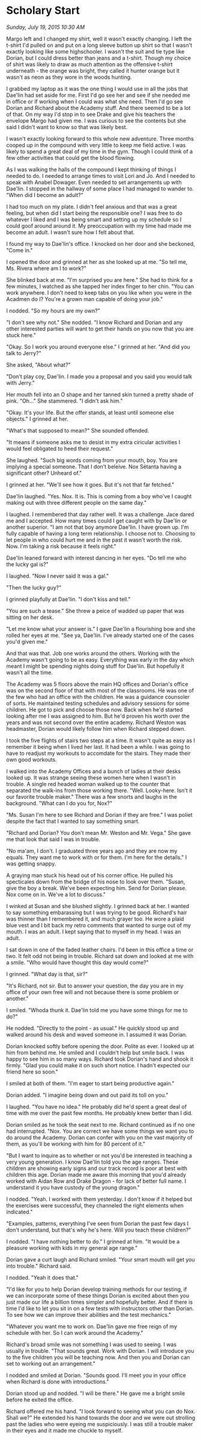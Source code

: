 # Scholary Start
_Sunday, July 19, 2015 10:30 AM_

Margo left and I changed my shirt, well it wasn't exactly changing.  I left the t-shirt I'd pulled on and put on a long sleeve button up shirt so that I wasn't exactly looking like some highschooler.  I wasn't the suit and tie type like Dorian, but I could dress better than jeans and a t-shirt.  Though my choice of shirt was likely to draw as much attention as the offensive t-shirt underneath - the orange was bright, they called it hunter orange but it wasn't as neon as they wore in the woods hunting. 

I grabbed my laptop as it was the one thing I would use in all the jobs that Dae'lin had set aside for me.  First I'd go see her and see if she needed me in office or if working when I could was what she need.  Then I'd go see Dorian and Richard about the Academy stuff.  And there seemed to be a lot of that.  On my way I'd stop in to see Drake and give his teachers the envelope Margo had given me.  I was curious to see the contents but she said I didn't want to know so that was likely best.

I wasn't exactly looking forward to this whole new adventure.  Three months cooped up in the compound with very little to keep me field active.  I was likely to spend a great deal of my time in the gym.  Though I could think of a few other activities that could get the blood flowing. 

As I was walking the halls of the compound I kept thinking of things I needed to do.  I needed to arrange times to visit Lori and Jo.  And I needed to speak with Anabel Dowager.  Even needed to set arrangements up with Dae'lin.  I stopped in the hallway of some place I had managed to wander to.  "When did I become an adult?"  

I had too much on my plate.  I didn't feel anxious and that was a great feeling, but when did I start being the responsible one?  I was free to do whatever I liked and I was being smart and setting up my schedule so I could goof around around it.  My preoccupation with my time had made me become an adult.  I wasn't sure how I felt about that.

I found my way to Dae'lin's office.  I knocked on her door and she beckoned, "Come in."

I opened the door and grinned at her as she looked up at me. "So tell me, Ms. Rivera where am I to work?"

She blinked back at me.  "I'm surprised you are here."  She had to think for a few minutes, I watched as she tapped her index finger to her chin.  "You can work anywhere.  I don't need to keep tabs on you like when you were in the Acadmen do I?  You're a grown man capable of doing your job."

I nodded.  "So my hours are my own?"

"I don't see why not."  She nodded.  "I know Richard and Dorian and any other interested parties will want to get their hands on you now that you are stuck here."

"Okay.  So I work you around everyone else."  I grinned at her.  "And did you talk to Jerry?"

She asked, "About what?"

"Don't play coy, Dae'lin.  I made you a proposal and you said you would talk with Jerry."

Her mouth fell into an O shape and her tanned skin turned a pretty shade of pink.  "Oh..."  She stammered.  "I didn't ask him."

"Okay.  It's your life.  But the offer stands, at least until someone else objects."  I grinned at her.

"What's that supposed to mean?"  She sounded offended.

"It means if someone asks me to desist in my extra ciricular activities I would feel obligated to heed their request."

She laughed.  "Such big words coming from your mouth, boy.  You are implying a special someone.  That I don't beleive.  Nox Sétanta having a significant other? Unheard of."

I grinned at her.  "We'll see how it goes.  But it's not that far fetched."

Dae'lin laughed.  "Yes.  Nox.  It is.  This is coming from a boy who've I caught making out with three different people on the same day."

I laughed.  I remembered that day rather well.  It was a challenge.  Jace dared me and I accepted.  How many times could I get caught with by Dae'lin or another superior.  "I am not that boy anymore Dae'lin.  I have grown up.  I'm fully capable of having a long term relationship.  I choose not to.  Choosing to let people in who could hurt me and in the past it wasn't worth the risk.  Now.  I'm taking a risk because it feels right."

Dae'lin leaned forward with interest dancing in her eyes.  "Do tell me who the lucky gal is?"

I laughed.  "Now I never said it was a gal."

"Then the lucky guy?"

I grinned playfully at Dae'lin.  "I don't kiss and tell."

"You are such a tease."  She threw a peice of wadded up paper that was sitting on her desk.

"Let me know what your answer is."  I gave Dae'lin a flourishing bow and she rolled her eyes at me.  "See ya, Dae'lin.  I've already started one of the cases you'd given me."

And that was that.  Job one works around the others.  Working with the Academy wasn't going to be as easy.  Everything was early in the day which meant I might be spending nights doing stuff for Dae'lin.  But hopefully it wasn't all the time.

The Academy was 5 floors above the main HQ offices and Dorian's office was on the second floor of that with most of the classrooms.  He was one of the few who had an office with the children.  He was a guidance counsoler of sorts.  He maintained testing schedules and advisory sessions for some children.  He got to pick and choose those now.  Back when he'd started looking after me I was assigned to him.  But he'd proven his worth over the years and was not second over the entire academy.  Richard Weston was headmaster, Dorian would likely follow him when Richard stepped down.

I took the five flights of stairs two steps at a time.  It wasn't quite as easy as I remember it being when I lived her last.  It had been a while.  I was going to have to readjust my workouts to accomdate for the stairs.  They made their own good workouts.

I walked into the Academy Offices and a bunch of ladies at their desks looked up.  It was strange seeing these women here when I wasn't in trouble.  A single red headed woman walked up to the counter that separated the walk-ins from those working there.  "Well.  Looky-here.  Isn't it our favorite trouble maker."  There was a few snorts and laughs in the background.  "What can I do you for, Nox?"

"Ms. Susan I'm here to see Richard and Dorian if they are free."  I was poliet despite the fact that I wanted to say something smart.  

"Richard and Dorian?  You don't mean Mr. Weston and Mr. Vega."  She gave me that look that said I was in trouble.

"No ma'am, I don't.  I graduated three years ago and they are now my equals.  They want me to work with or for them.  I'm here for the details."  I was getting snappy.

A graying man stuck his head out of his corner office.  He pulled his specticales down from the bridge of his nose to look over them.  "Susan, give the boy a break.  We've been expecting him.  Send for Dorian please.  Nox come on in.  We've a lot to discuss."

I winked at Susan and she blushed slightly.  I grinned back at her.  I wanted to say something embarassing but I was trying to be good.  Richard's hair was thinner than I remembered it, and much grayer too.  He wore a plaid blue vest and I bit back my retro comments that wanted to surge out of my mouth.  I was an adult.  I kept saying that to myself in my head.  I was an adult.

I sat down in one of the faded leather chairs.  I'd been in this office a time or two.  It felt odd not being in trouble.  Richard sat down and looked at me with a smile.  "Who would have thought this day would come?"

I grinned.  "What day is that, sir?"

"It's Richard, not sir.  But to answer your question, the day you are in my office of your own free will and not because there is some problem or another."

I smiled.  "Whoda thunk it.  Dae'lin told me you have some things for me to do?"

He nodded.  "Directly to the point - as usual."  He quickly stood up and walked around his desk and waved someone in.  I assumed it was Dorian.

Dorian knocked softly before opening the door.  Polite as ever.  I looked up at him from behind me.  He smiled and I couldn't help but smile back.  I was happy to see him in so many ways.  Richard took Dorian's hand and shook it firmly.  "Glad you could make it on such short notice.  I hadn't expected our friend here so soon."

I smiled at both of them.  "I'm eager to start being productive again."

Dorian added.  "I imagine being down and out paid its toll on you."

I laughed.  "You have no idea."  He probably did he'd spent a great deal of time with me over the past few months.  He probably knew better than I did.

Dorian smiled as he took the seat next to me.  Richard continued as if no one had interrupted.  "Nox.  You are correct we have some things we want you to do around the Academy.  Dorian can confer with you on the vast majority of them, as you'll be working with him for 80 percent of it."

"But I want to inquire as to whether or not you'd be interested in teaching a very young generation.  I know Dae'lin told you the age ranges.  These children are showing early signs and our track record is poor at best with children this age.  Dorian made me aware this morning that you'd already worked with Aidan Row and Drake Dragon - for lack of better full name.  I understand it you have custody of the young dragon."

I nodded.  "Yeah.  I worked with them yesterday.  I don't know if it helped but the exercises were successful, they channeled the right elements when indicated."

"Examples, patterns, everything I've seen from Dorian the past few days I don't understand, but that's why he's here.  Will you teach these children?"

I nodded.  "I have nothing better to do."  I grinned at him.  "It would be a pleasure working with kids in my general age range."

Dorian gave a curt laugh and Richard smiled.  "Your smart mouth will get you into trouble." Richard said.

I nodded.  "Yeah it does that."

"I'd like for you to help Dorian develop training methods for our testing, if we can incorporate some of these things Dorian is excited about then you just made our life a billion times simpler and hopefully better.  And if there is time I'd like to let you sit in on a few tests with instructors other than Dorian.  To see how we can improve their abilities and the test mechanics."

"Whatever you want me to work on.  Dae'lin gave me free reign of my schedule with her.  So I can work around the Academy."

Richard's broad smile was not something I was used to seeing.  I was usually in trouble.  "That sounds great.  Work with Dorian.  I will introduce you to the five children you will be teaching now.  And then you and Dorian can set to working out an arrangement."

I nodded and smiled at Dorian.  "Sounds good.  I'll meet you in your office when Richard is done with introductions."

Dorian stood up and nodded.  "I will be there."  He gave me a bright smile before he exited the office.

Richard offered me his hand.  "I look forward to seeing what you can do Nox.  Shall we?"  He extended his hand towards the door and we were out strolling past the ladies who were eyeing me suspiciously.  I was still a trouble maker in their eyes and it made me chuckle to myself.

